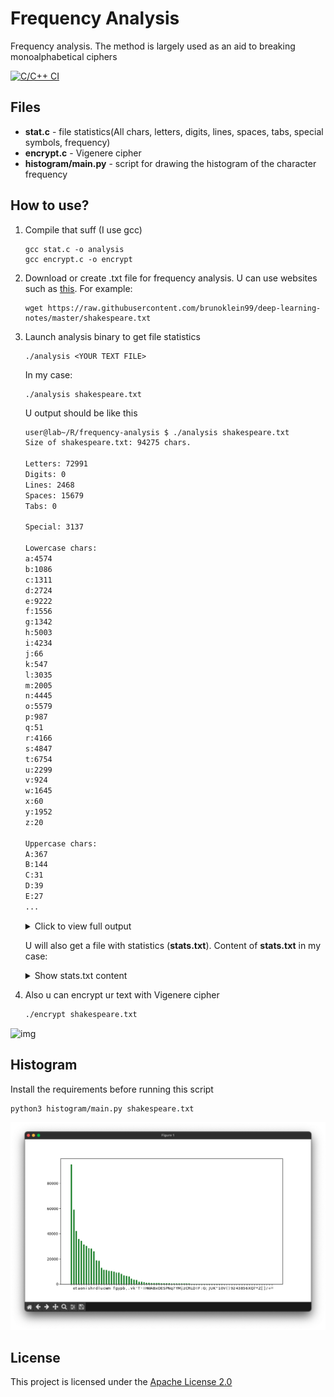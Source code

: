 # Frequency Analysis
Frequency analysis. The method is largely used as an aid to breaking monoalphabetical ciphers 

[![C/C++ CI](https://github.com/stylish-bear/frequency-analysis/actions/workflows/c-cpp.yml/badge.svg)](https://github.com/stylish-bear/frequency-analysis/actions/workflows/c-cpp.yml)

## Files
* **stat.c** - file statistics(All chars, letters, digits, lines, spaces, tabs, special symbols, frequency)
* **encrypt.c** - Vigenere cipher
* **histogram/main.py** - script for drawing the histogram of the character frequency

## How to use?
1. Compile that suff (I use gcc)
   
    ```shell
    gcc stat.c -o analysis
    gcc encrypt.c -o encrypt
    ```
3. Download or create .txt file for frequency analysis. U can use websites such as [this](http://www.lib.ru/). For example:
    ```shell
    wget https://raw.githubusercontent.com/brunoklein99/deep-learning-notes/master/shakespeare.txt
    ```
3. Launch analysis binary to get file statistics
    ```shell
    ./analysis <YOUR TEXT FILE>
    ```
    In my case:
    ```shell
    ./analysis shakespeare.txt
    ```
    U output should be like this
    
    ```bash
    user@lab~/R/frequency-analysis $ ./analysis shakespeare.txt 
    Size of shakespeare.txt: 94275 chars.
    
    Letters: 72991
    Digits: 0
    Lines: 2468
    Spaces: 15679
    Tabs: 0
    
    Special: 3137
    
    Lowercase chars: 
    a:4574
    b:1086
    c:1311
    d:2724
    e:9222
    f:1556
    g:1342
    h:5003
    i:4234
    j:66
    k:547
    l:3035
    m:2005
    n:4445
    o:5579
    p:987
    q:51
    r:4166
    s:4847
    t:6754
    u:2299
    v:924
    w:1645
    x:60
    y:1952
    z:20
    
    Uppercase chars: 
    A:367
    B:144
    C:31
    D:39
    E:27
    ...
    
    ```
    
    <details>
    <summary>Click to view full output</summary>
      
    ```bash
    user@lab~/R/frequency-analysis $ ./analysis shakespeare.txt 
    Size of shakespeare.txt: 94275 chars.
    
    Letters: 72991
    Digits: 0
    Lines: 2468
    Spaces: 15679
    Tabs: 0
    
    Special: 3137
    
    Lowercase chars: 
    a:4574
    b:1086
    c:1311
    d:2724
    e:9222
    f:1556
    g:1342
    h:5003
    i:4234
    j:66
    k:547
    l:3035
    m:2005
    n:4445
    o:5579
    p:987
    q:51
    r:4166
    s:4847
    t:6754
    u:2299
    v:924
    w:1645
    x:60
    y:1952
    z:20
    
    Uppercase chars: 
    A:367
    B:144
    C:31
    D:39
    E:27
    F:107
    G:16
    H:67
    I:443
    J: 2
    K: 6
    L:58
    M:90
    N:76
    O:128
    P:24
    R:17
    S:144
    T:462
    U:21
    V: 1
    W:253
    Y:34
    
    a:6.2665260101%
    b:1.4878546670%
    c:1.7961118494%
    d:3.7319669548%
    e:12.6344343823%
    f:2.1317696702%
    g:1.8385828390%
    h:6.8542697045%
    i:5.8007151567%
    j:0.0904221068%
    k:0.7494074612%
    l:4.1580468825%
    m:2.7469140031%
    n:6.0897918922%
    o:7.6434080914%
    p:1.3522215068%
    q:0.0698716280%
    r:5.7075529860%
    s:6.6405447247%
    t:9.2531955995%
    u:3.1497033881%
    v:1.2659094957%
    w:2.2537025113%
    x:0.0822019153%
    y:2.6743023112%
    z:0.0274006384%
    
    A:0.5028017153%
    B:0.1972845967%
    C:0.0424709896%
    D:0.0534312449%
    E:0.0369908619%
    F:0.1465934156%
    G:0.0219205107%
    H:0.0917921388%
    I:0.6069241413%
    J:0.0027400638%
    K:0.0082201915%
    L:0.0794618515%
    M:0.1233028730%
    N:0.1041224261%
    O:0.1753640860%
    P:0.0328807661%
    R:0.0232905427%
    S:0.1972845967%
    T:0.6329547478%
    U:0.0287706704%
    V:0.0013700319%
    W:0.3466180762%
    Y:0.0465810853%
    
    A-a:6.7693277253%
    B-b:1.6851392637%
    C-c:1.8385828390%
    D-d:3.7853981998%
    E-e:12.6714252442%
    F-f:2.2783630859%
    G-g:1.8605033497%
    H-h:6.9460618432%
    I-i:6.4076392980%
    J-j:0.0931621707%
    K-k:0.7576276527%
    L-l:4.2375087340%
    M-m:2.8702168761%
    N-n:6.1939143182%
    O-o:7.8187721774%
    P-p:1.3851022729%
    R-r:5.7308435287%
    S-s:6.8378293214%
    T-t:9.8861503473%
    U-u:3.1784740584%
    V-v:1.2672795276%
    W-w:2.6003205875%
    Y-y:2.7208833966%
    ```
    </details>
    
    U will also get a file with statistics (**stats.txt**). Content of **stats.txt** in my case:
    
    <details>
    <summary>Show stats.txt content</summary>
    
    ```bash
    a 0.0676932772533600032876947
    b 0.0168513926374484525491198
    c 0.0183858283898014823740173
    d 0.0378539819977805482874625
    e 0.1267142524420819005043660
    f 0.0227836308585990053571626
    g 0.0186050334972804866347169
    h 0.0694606184324094751424443
    i 0.0640763929799564329836095
    j 0.0009316217067857681083970
    k 0.0075762765272430847637135
    l 0.0423750873395350111658749
    m 0.0287021687605321203977469
    n 0.0619391431820361414430586
    o 0.0781877217739173322765250
    p 0.0138510227288295817289936
    r 0.0573084352865421764317553
    s 0.0683782932142318916030163
    t 0.0988615034730309216178890
    u 0.0317847405844556178166943
    v 0.0126727952761299338275213
    w 0.0260032058746968804371414
    y 0.0272088339658314038718365
    ```
    </details>

4. Also u can encrypt ur text with Vigenere cipher
    ```bash
    ./encrypt shakespeare.txt
    ```

![img](https://github.com/stylish-bear/frequency-analysis/blob/736979ec071ca49015f3de5c2f38ce12e2868ade/Screen%20Shot%202023-06-11%20at%2010.54.11%20PM.png)

## Histogram
Install the requirements before running this script
```bash
python3 histogram/main.py shakespeare.txt
```
![img](histogram/histogram.png)

## License
This project is licensed under the [Apache License 2.0](LICENSE)
